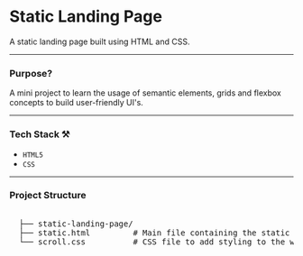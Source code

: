 # Static Landing Page
A static landing page built using HTML and CSS.

---

### Purpose?
A mini project to learn the usage of semantic elements, grids and flexbox concepts to build user-friendly UI's.

----

### Tech Stack ⚒️
- `HTML5`
- `CSS`

---

### Project Structure
<pre>
  
  ├── static-landing-page/
  ├── static.html         # Main file containing the static webpage structure 
  └── scroll.css          # CSS file to add styling to the webpage
  
</pre>
